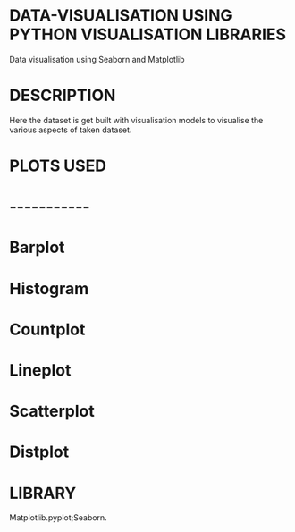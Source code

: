 # DATA-VISUALISATION USING PYTHON VISUALISATION LIBRARIES
Data visualisation using Seaborn and Matplotlib
# DESCRIPTION
Here the dataset is get built with visualisation models to visualise the various aspects of taken dataset.
# PLOTS USED
# -----------
# Barplot
# Histogram
# Countplot
# Lineplot
# Scatterplot
# Distplot
# LIBRARY
Matplotlib.pyplot;Seaborn.
